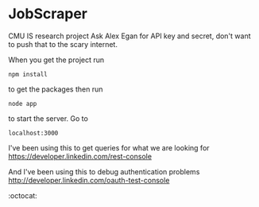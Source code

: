 JobScraper
==========
CMU IS research project
Ask Alex Egan for API key and secret, don't want to push that to the scary internet.

When you get the project run
```
npm install
```
to get the packages
then run 
```
node app
``` 
to start the server. Go to 
```
localhost:3000
```
I've been using this to get queries for what we are looking for
https://developer.linkedin.com/rest-console

And I've been using this to debug authentication problems
http://developer.linkedin.com/oauth-test-console

:octocat: